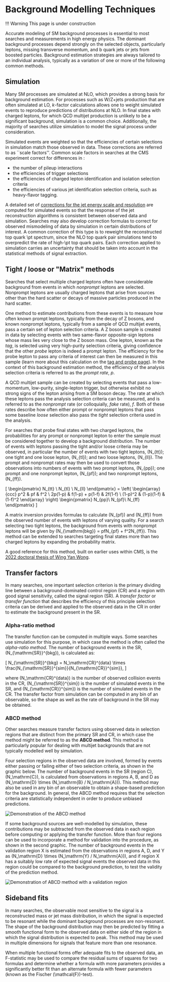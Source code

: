 # Background Modelling Techniques

!!! Warning
    This page is under construction

Accurate modeling of SM background processes is essential to most searches and measurements in high energy physics.
The dominant background processes depend strongly on the selected objects, particularly leptons, missing
transverse momentum, and b quark jets or jets from boosted particles. Background estimation strategies
are always tailored to an individual analysis, typically as a variation of one or more of the following
common methods.

## Simulation

Many SM processes are simulated at NLO, which provides a strong basis for background
estimation. For processes such as W/Z+jets production that are often simulated at LO, *k*-factor
calculations allows one to weight simulated events to reproduce predictions of distributions at NLO.
In final states with charged leptons, for which QCD multijet production is unlikely to be a significant background, simulation is a common choice.
Additionally, the majority of searches utilize simulation to model the signal process under consideration.

Simulated events are weighted so that the efficiencies of certain selections
in simulation match those observed in data. These corrections are referred to as ``scale factors''.
Common scale factors in searches at the CMS experiment correct
for differences in :

- the number of pileup interactions
- the efficiencies of trigger selections
- the efficiencies of charged lepton identification and isolation selection criteria
- the efficiencies of various jet identification selection criteria, such as heavy-flavor tagging.

A detailed set of [corrections for the jet energy scale and resolution](systematics/objectsuncertain/jetmetuncertain.md) are computed for simulated events so that the
response of the jet reconstruction algorithms is consistent between observed data and simulation. Searches may also develop
correction formulas to correct for observed mismodeling of data by simulation in certain distributions of interest.
A common correction of this type is to reweight the reconstructed top quark \pt spectrum, since the NLO top quark pair simulations
tend to overpredict the rate of high-\pt top quark pairs. Each correction applied to simulation carries an uncertainty
that should be taken into account in the statistical methods of signal extraction.

## Tight / loose or "Matrix" methods

Searches that select multiple charged leptons often have considerable background
from events in which *nonprompt* leptons are selected. Nonprompt leptons are usually charged leptons that arise from
sources other than the hard scatter or decays of massive particles produced in the hard scatter.

One method to estimate contributions from these events is to measure how often known prompt leptons, typically from the
decay of Z bosons, and known nonprompt leptons, typically from a sample of QCD multijet events, pass a certain set of
lepton selection criteria. A Z boson sample is created in data by selecting events with two same-flavor opposite-sign
leptons whose mass lies very close to the Z boson mass. One lepton, known as the *tag*, is selected using very high-purity
selection criteria, giving confidence that the other *probe* lepton is indeed a prompt lepton. The efficiency for the
probe lepton to pass any criteria of interest can then be measured in this sample (learn more about this calculation
on the [tag and probe page](selection/idefficiencystudy/tagandprobe.md)). In the context of this background
estimation method, the efficiency of the analysis selection criteria is referred to as the *prompt rate*, $p$.

A QCD multijet sample can be created by selecting events that pass a low-momentum, low-purity, single-lepton trigger, but otherwise
exhibit no strong signs of the lepton arising from a SM boson decay. The rate at which these leptons pass the analysis selection
criteria can be measured, and is referred to as the *nonprompt* rate (or colloquially, *fake* rate), $f$. Both of these rates
describe how often either prompt or nonprompt leptons that pass some baseline *loose* selection also pass the *tight*
selection criteria used in the analysis.

For searches that probe final states with two charged leptons, the probabilities for any prompt or nonprompt lepton to enter the sample must be considered
together to develop a background distribution.
The number of events with leptons passing the tight and/or loose criteria may be observed, in particular the number of events with two tight leptons, \(N_{tt}\); one tight and one loose lepton, \(N_{tl}\); and two loose leptons, \(N_{ll}\).
The prompt and nonprompt rates may then be used to convert those observations into numbers of events with two prompt leptons, \(N_{pp}\); one prompt and one nonprompt lepton, \(N_{pf}\); and two nonprompt leptons, \(N_{ff}\).

\[
\begin{pmatrix}
  N_{tt} \\
  N_{tl} \\
  N_{ll}
\end{pmatrix} = \left( \begin{array}{ccc}
  p^2 & pf & f^2 \\
  2p(1-p) & f(1-p) + p(1-f) & 2f(1-f) \\
  (1-p)^2 & (1-p)(1-f) & (1-f)^2
\end{array} \right)
\begin{pmatrix}
  N_{pp}\\
  N_{pf}\\
  N_{ff}
\end{pmatrix}
\]

A matrix inversion provides formulas to calculate \(N_{pf}\) and \(N_{ff}\) from the observed number of events with leptons of
varying quality. For a search selecting two tight leptons, the background from events with nonprompt leptons will be given
by \(N_{\mathrm{bkg}} = pfN_{pf} + f^2N_{ff}\). This method can be extended to searches targeting final states more than two charged leptons by expanding the probability matrix.

A good reference for this method, built on earlier uses within CMS, is the [2022 doctoral thesis of Wing Yan Wong](http://cds.cern.ch/record/2808538).

## Transfer factors

In many searches, one important selection criterion is the primary dividing line between
a background-dominated control region (CR) and a region with good signal sensitivity, called the signal region (SR).
A *transfer factor* or *transfer function*
that describes the efficiency of this principle selection criteria can be derived and applied to the observed data in the
CR in order to estimate the background present in the SR.

### Alpha-ratio method

The transfer function can be computed in multiple ways. Some searches use simulation for this purpose, in which
case the method is often called the *alpha-ratio method*. The number of background events in the SR, \(N_{\mathrm{SR}}^{bkg}\), is calculated
as:

\[
N_{\mathrm{SR}}^{bkg} = N_\mathrm{CR}^{data} \times \frac{N_{\mathrm{SR}}^{sim}}{N_{\mathrm{CR}}^{sim}},
\]

where \(N_\mathrm{CR}^{data}\) is the number of observed collision events in the CR, \(N_{\mathrm{SR}}^{sim}\) is the number of simulated events in the SR,
and \(N_{\mathrm{CR}}^{sim}\) is the number of simulated events in the CR.
The transfer factor from simulation can be computed in any bin of an observable, so the shape as well as the rate of
background in the SR may be obtained.

### ABCD method

Other searches measure transfer factors using observed data in selection regions that are distinct from the primary SR and CR,
in which case the method might be referred to as the **ABCD method**. This method is particularly popular for dealing with multijet
backgrounds that are not typically modelled well by simulation.

Four selection regions in the observed data are involved,
formed by events either passing or failing either of two selection criteria, as shown in the graphic below. The
number of background events in the SR (region C), \(N_\mathrm{C}\), is calculated from observations in regions A, B, and D as
\(N_\mathrm{D} \times (N_\mathrm{B} / N_\mathrm{A})\). This method may also be used in any bin of an observable to obtain a shape-based prediction for the background.
In general, the ABCD method requires that the selection criteria are statistically independent in order to produce unbiased predictions.

![Demonstration of the ABCD method](../images/ABCD.png)

If some background sources are well-modelled by
simulation, these contributions may be subtracted from the observed data in each region before computing or applying the transfer function.
More than four regions can be used to incorporate a method for validation into the procedure, as shown in the second graphic.
The number of background events in the validation region X is estimated from the observations in regions A, D, and Y as \(N_\mathrm{D} \times (N_\mathrm{Y} / N_\mathrm{A})\), and if region X has a suitably low rate of
expected signal events the observed data in this region could be compared to the background prediction, to test the validity
of the prediction method.

![Demonstration of ABCD method with a validation region](../images/ABCDext.png)

## Sideband fits

In many searches, the observable most sensitive to the signal is a reconstructed mass
or jet mass distribution, in which the signal is expected to be resonant while the dominant background
processes are non-resonant. The shape of the background distribution may then be predicted by fitting a smooth
functional form to the observed data on either side of the region in which the signal distribution is expected to peak. This method
may be used in multiple dimensions for signals that feature more than one resonance.

When multiple functional forms offer adequate fits to the observed data, an F-statistic may be used to compare the residual sums of
squares for two formulas and determine whether a formula with more parameters provides a significantly better
fit than an alternate formula with fewer parameters (known as the Fischer \(\mathcal{F}\)-test).